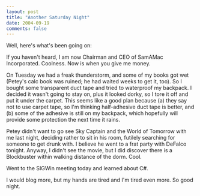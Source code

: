```yaml
---
layout: post
title: "Another Saturday Night"
date: 2004-09-19
comments: false
---
```

Well, here's what's been going on:




If you haven't heard, I am now Chairman and CEO of SamAMac Incorporated.
Coolness. Now is when you give me money.




On Tuesday we had a freak thunderstorm, and some of my books got wet (Petey's
calc book was ruined; he had waited weeks to get it, too). So I bought some
transparent duct tape and tried to waterproof my backpack. I decided it wasn't
going to stay on, plus it looked dorky, so I tore it off and put it under the
carpet. This seems like a good plan because (a) they say not to use carpet
tape, so I'm thinking half-adhesive duct tape is better, and (b) some of the
adhesive is still on my backpack, which hopefully will provide some protection
the next time it rains.




Petey didn't want to go see Sky Captain and the World of Tomorrow with me last
night, deciding rather to sit in his room, futilely searching for someone to
get drunk with. I believe he went to a frat party with DeFalco tonight.
Anyway, I didn't see the movie, but I did discover there is a Blockbuster
within walking distance of the dorm. Cool.




Went to the SIGWin meeting today and learned about C\#.




I would blog more, but my hands are tired and I'm tired even more. So good
night.
